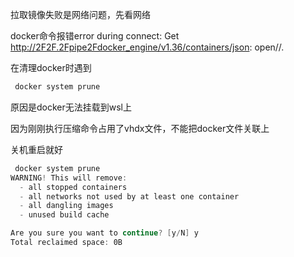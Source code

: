 拉取镜像失败是网络问题，先看网络





docker命令报错error during connect: Get http://2F2F.2Fpipe2Fdocker_engine/v1.36/containers/json: open//.

在清理docker时遇到

```powershell
 docker system prune
```

原因是docker无法挂载到wsl上

因为刚刚执行压缩命令占用了vhdx文件，不能把docker文件关联上

关机重启就好

```powershell
 docker system prune
WARNING! This will remove:
  - all stopped containers
  - all networks not used by at least one container
  - all dangling images
  - unused build cache

Are you sure you want to continue? [y/N] y
Total reclaimed space: 0B
```

